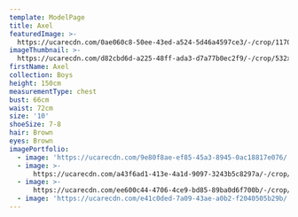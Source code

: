 ```yaml
---
template: ModelPage
title: Axel
featuredImage: >-
  https://ucarecdn.com/0ae060c8-50ee-43ed-a524-5d46a4597ce3/-/crop/1170x700/0,111/-/preview/
imageThumbnail: >-
  https://ucarecdn.com/d82cbd6d-a225-48ff-ada3-d7a77b0ec2f9/-/crop/532x705/295,173/-/preview/
firstName: Axel
collection: Boys
height: 150cm
measurementType: chest
bust: 66cm
waist: 72cm
size: '10'
shoeSize: 7-8
hair: Brown
eyes: Brown
imagePortfolio:
  - image: 'https://ucarecdn.com/9e80f8ae-ef85-45a3-8945-0ac18817e076/'
  - image: >-
      https://ucarecdn.com/a43f6ad1-413e-4a1d-9097-3243b5c8297a/-/crop/1170x1720/0,0/-/preview/
  - image: >-
      https://ucarecdn.com/ee600c44-4706-4ce9-bd85-89ba0d6f700b/-/crop/1170x1739/0,0/-/preview/
  - image: 'https://ucarecdn.com/e41c0ded-7a09-43ae-a0b2-f2040505b29b/'
---
```


